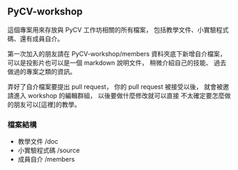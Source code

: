 ## PyCV-workshop

這個專案用來存放與 PyCV 工作坊相關的所有檔案，
包括教學文件、小實驗程式碼、還有成員自介。

第一次加入的朋友請在 PyCV-workshop/members 資料夾底下新增自介檔案，
可以是投影片也可以是一個 markdown 說明文件，
稍微介紹自己的技能、
過去做過的專案之類的資訊。

弄好了自介檔案要提出 pull request，
你的 pull request 被接受以後，
就會被邀請進入 workshop 的編輯群組，
以後要做什麼修改就可以直接
不太確定要怎麼做的朋友可以[這裡]的教學。


### 檔案結構

- 教學文件 /doc
- 小實驗程式碼 /source
- 成員自介 /members
